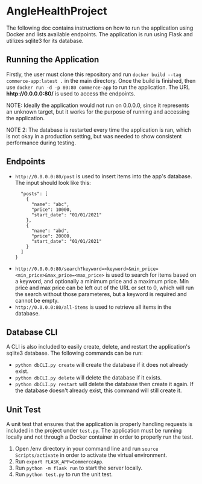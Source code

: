 # AngleHealthProject #

The following doc contains instructions on how to run the application using Docker and lists available endpoints. The application is run using Flask and utilizes sqlite3 for its database.

## Running the Application ##

Firstly, the user must clone this repository and run ```docker build --tag commerce-app:latest .``` in the main directory. Once the build is finished, then use ```docker run -d -p 80:80 commerce-app``` to run the application. The URL **hhtp://0.0.0.0:80/** is used to access the endpoints. 

NOTE: Ideally the application would not run on 0.0.0.0, since it represents an unknown target, but it works for the purpose of running and accessing the application.

NOTE 2: The database is restarted every time the application is ran, which is not okay in a production setting, but was needed to show consistent performance during testing.

## Endpoints ##
- ```http://0.0.0.0:80/post``` is used to insert items into the app's database. The input should look like this: 
  ```{
    "posts": [
      {
        "name": "abc",
        "price": 10000,
        "start_date": "01/01/2021"
      },
      {
        "name": "abd",
        "price": 20000,
        "start_date": "01/01/2021"
      }
    ]
  } 
- ```http://0.0.0.0:80/search?keyword=<keyword>&min_price=<min_price>&max_price=<max_price>``` is used to search for items based on a keyword, and optionally a minimum price and a maximum price. Min price and max price can be left out of the URL or set to 0, which will run the search without those parameteres, but a keyword is required and cannot be empty. 
- ```http://0.0.0.0:80/all-items``` is used to retrieve all items in the database. 

## Database CLI ##
A CLI is also included to easily create, delete, and restart the application's sqlite3 database. The following commands can be run:
  - ```python dbCLI.py create``` will create the database if it does not already exist.
  - ```python dbCLI.py delete``` will delete the database if it exists.
  - ```python dbCLI.py restart``` will delete the database then create it again. If the database doesn't already exist, this command will still create it.
  
## Unit Test ##
A unit test that ensures that the application is properly handling requests is included in the project under ```test.py```. The application must be running locally and not through a Docker container in order to properly run the test.
1. Open /env directory in your command line and run ```source Scripts/activate``` in order to activate the virtual environment.
2. Run ```export FLASK_APP=CommerceApp```.
3. Run ```python -m flask run``` to start the server locally.
4. Run ```python test.py``` to run the unit test.
